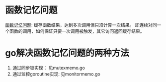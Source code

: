 # 函数记忆问题
[函数记忆问题](https://en.wikipedia.org/wiki/Memoization): 缓存函数结果，达到多次调用但只须计算一次结果。
即连续对同一个函数的调用，如何保证只要一次调用被触发，其它访问返回缓存结果。

# go解决函数记忆问题的两种方法
1. 通过同步锁实现： 见mutexmemo.go
2. 通过监控goroutine实现: 见monitormemo.go